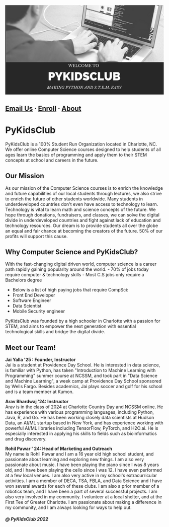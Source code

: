 <meta name="google-site-verification" content="4fljr3mR5Ggm7Ff1z1oSIH9r6hNcfpFza0TZz-JN-as" />

<img src = "images/pykidsclub_header.png">

## <a href="mailto:pykidsclub@gmail.com?Subject=Information on PyKidsClub" target="_top">Email Us</a> ⋅ <a href="http://pykidsclub.com/enroll">Enroll</a> ⋅ <a href="http://pykidsclub.com/about">About </a>

# **PyKidsClub** 

PyKidsClub is a 100% Student Run Organization located in Charlotte, NC. We offer online Computer Science courses designed to help students of all ages learn the basics of programming and apply them to their STEM concepts at school and careers in the future. 

## **Our Mission**

As our mission of the Computer Science courses is to enrich the knowledge and future capabilities of our local students through lectures, we also strive to enrich the future of other students worldwide. Many students in underdeveloped countries don't even have access to technology to learn. Technology is vital to learn math and science concepts of the future. We hope through donations, fundraisers, and classes, we can solve the digital divide in underdeveloped countries and fight against lack of education and technology resources. Our dream is to provide students all over the globe an equal and fair chance at becoming the creators of the future. 50% of our profits will support this cause. 

## **Why Computer Science and PyKidsClub?**
With the fast-changing digital driven world, computer science is a career path rapidly gaining popularity around the world.                              - 70% of jobs today require computer & technology skills                                                                                                 - Most C.S jobs only require a Bachelors degree
- Below is a list of high paying jobs that require CompSci:
- Front End Developer
- Software Engineer
- Data Scientist 
- Mobile Security engineer

PyKidsClub was founded by a high schooler in Charlotte with a passion for STEM, and aims to empower the next generation with essential technological skills and bridge the digital divide. 

## Meet our Team!

**Jai Yalla '25 : Founder, Instructor** <br>
Jai is a student at Providence Day School. He is interested in data science, is familiar with Python, has taken "Introduction to Machine Learning with Programming" summer course at NCSSM, and took part in "Data Science and Machine Learning", a week camp at Providence Day School sponsored by Wells Fargo. Besides academics, Jai plays soccer and golf for his school and is a team member at Kumon.  

**Arav Bhardwaj '24: Instructor** <br>
Arav is in the class of 2024 at Charlotte Country Day and NCSSM online. He has experience with various programming languages, including Python, Java, R, and Go. He has been working closely data scientists at Hudson Data, an AI/ML startup based in New York, and has experience working with powerful AI/ML libraries including TensorFlow, PyTorch, and H2O.ai. He is especially interested in applying his skills to fields such as bioinformatics and drug discovery. 

**Rohil Pawar ' 24: Head of Marketing and Outreach** <br>
My name is Rohil Pawar and I am a 16 year old high school student, and passionate about learning and exploring new things. I am also very passionate about music. I have been playing the piano since I was 8 years old, and I have been playing the cello since I was 12. I have even performed at a few local venues. I am also very active in my school's extracurricular activities. I am a member of DECA, TSA, FBLA, and Data Science and I have won several awards for each of these clubs. I am also a prior member of a robotics team, and I have been a part of several successful projects. I am also very involved in my community. I volunteer at a local shelter, and at the First Tee of Greater Charlotte. I am passionate about making a difference in my community, and I am always looking for ways to help out.



##### @ PyKidsClub 2022




